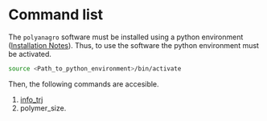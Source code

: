 # Command list

The `polyanagro` software must be installed using a python environment ([Installation Notes](./02-installation.md)). Thus, to use the software the python environment must be activated.

```bash
source <Path_to_python_environment>/bin/activate
```

Then, the following commands are accesible.

1. [info_trj](info_trj.md)
2. polymer_size.
